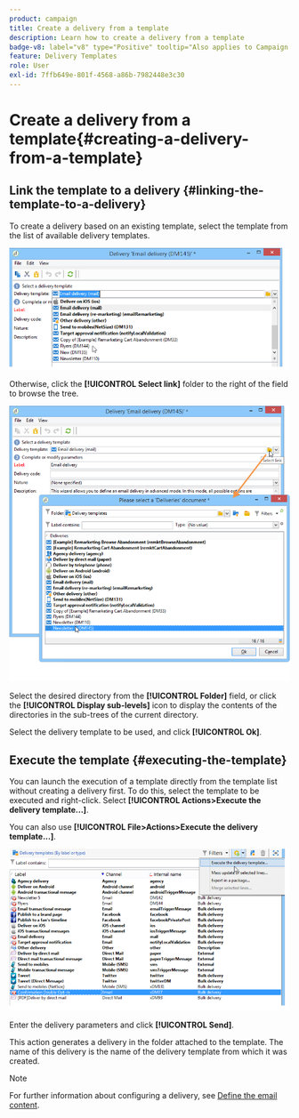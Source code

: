 ```yaml
---
product: campaign
title: Create a delivery from a template
description: Learn how to create a delivery from a template
badge-v8: label="v8" type="Positive" tooltip="Also applies to Campaign v8"
feature: Delivery Templates
role: User
exl-id: 7ffb649e-801f-4568-a86b-7982448e3c30
---
```

# Create a delivery from a template{#creating-a-delivery-from-a-template}

## Link the template to a delivery {#linking-the-template-to-a-delivery}

To create a delivery based on an existing template, select the template from the list of available delivery templates.

![](assets/s_ncs_user_wizard_select_template.png)

Otherwise, click the **[!UICONTROL Select link]** folder to the right of the field to browse the tree.

![](assets/s_ncs_user_wizard_choose_link.png)

Select the desired directory from the **[!UICONTROL Folder]** field, or click the **[!UICONTROL Display sub-levels]** icon to display the contents of the directories in the sub-trees of the current directory.

Select the delivery template to be used, and click **[!UICONTROL Ok]**.

## Execute the template {#executing-the-template}

You can launch the execution of a template directly from the template list without creating a delivery first. To do this, select the template to be executed and right-click. Select **[!UICONTROL Actions>Execute the delivery template...]**.

You can also use **[!UICONTROL File>Actions>Execute the delivery template...]**.

![](assets/s_ncs_user_template_execute_menu.png)

Enter the delivery parameters and click **[!UICONTROL Send]**.

This action generates a delivery in the folder attached to the template. The name of this delivery is the name of the delivery template from which it was created.

>[!NOTE]
>
>For further information about configuring a delivery, see [Define the email content](defining-the-email-content.md).
